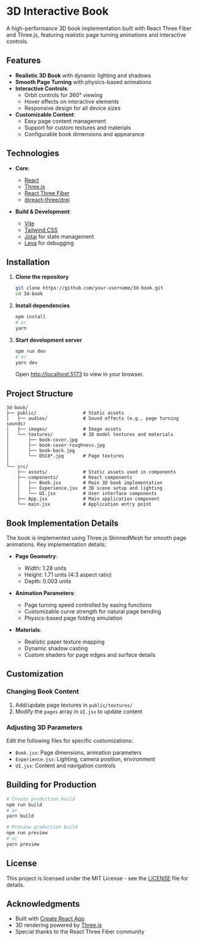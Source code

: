 # 3D Interactive Book

A high-performance 3D book implementation built with React Three Fiber and Three.js, featuring realistic page turning animations and interactive controls.

## Features

- **Realistic 3D Book** with dynamic lighting and shadows
- **Smooth Page Turning** with physics-based animations
- **Interactive Controls**:
  - Orbit controls for 360° viewing
  - Hover effects on interactive elements
  - Responsive design for all device sizes
- **Customizable Content**:
  - Easy page content management
  - Support for custom textures and materials
  - Configurable book dimensions and appearance

## Technologies

- **Core**:
  - [React](https://reactjs.org/)
  - [Three.js](https://threejs.org/)
  - [React Three Fiber](https://docs.pmnd.rs/react-three-fiber)
  - [@react-three/drei](https://github.com/pmndrs/drei)

- **Build & Development**:
  - [Vite](https://vitejs.dev/)
  - [Tailwind CSS](https://tailwindcss.com/)
  - [Jotai](https://jotai.org/) for state management
  - [Leva](https://github.com/pmndrs/leva) for debugging

## Installation

1. **Clone the repository**
   ```bash
   git clone https://github.com/your-username/3d-book.git
   cd 3d-book
   ```

2. **Install dependencies**
   ```bash
   npm install
   # or
   yarn
   ```

3. **Start development server**
   ```bash
   npm run dev
   # or
   yarn dev
   ```
   Open [http://localhost:5173](http://localhost:5173) to view in your browser.

## Project Structure

```
3d-book/
├── public/                 # Static assets
│   ├── audios/             # Sound effects (e.g., page turning sounds)
│   ├── images/             # Image assets
│   └── textures/           # 3D model textures and materials
│       ├── book-cover.jpg
│       ├── book-cover-roughness.jpg
│       ├── book-back.jpg
│       └── DSC0*.jpg       # Page textures
│
└── src/
    ├── assets/             # Static assets used in components
    ├── components/         # React components
    │   ├── Book.jsx        # Main 3D book implementation
    │   ├── Experience.jsx  # 3D scene setup and lighting
    │   └── UI.jsx          # User interface components
    ├── App.jsx             # Main application component
    └── main.jsx            # Application entry point
```

## Book Implementation Details

The book is implemented using Three.js SkinnedMesh for smooth page animations. Key implementation details:

- **Page Geometry**:
  - Width: 1.28 units
  - Height: 1.71 units (4:3 aspect ratio)
  - Depth: 0.003 units

- **Animation Parameters**:
  - Page turning speed controlled by easing functions
  - Customizable curve strength for natural page bending
  - Physics-based page folding simulation

- **Materials**:
  - Realistic paper texture mapping
  - Dynamic shadow casting
  - Custom shaders for page edges and surface details

## Customization

### Changing Book Content
1. Add/update page textures in `public/textures/`
2. Modify the `pages` array in `UI.jsx` to update content

### Adjusting 3D Parameters
Edit the following files for specific customizations:
- `Book.jsx`: Page dimensions, animation parameters
- `Experience.jsx`: Lighting, camera position, environment
- `UI.jsx`: Content and navigation controls

## Building for Production

```bash
# Create production build
npm run build
# or
yarn build

# Preview production build
npm run preview
# or
yarn preview
```

## License

This project is licensed under the MIT License - see the [LICENSE](LICENSE) file for details.

## Acknowledgments

- Built with [Create React App](https://create-react-app.dev/)
- 3D rendering powered by [Three.js](https://threejs.org/)
- Special thanks to the React Three Fiber community
